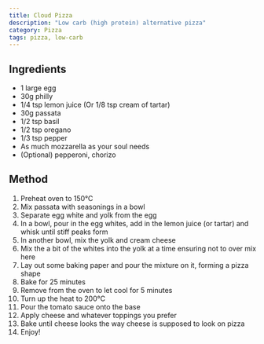 ```yaml
---
title: Cloud Pizza
description: "Low carb (high protein) alternative pizza"
category: Pizza
tags: pizza, low-carb
---
```


## Ingredients

- 1 large egg
- 30g philly
- 1/4 tsp lemon juice (Or 1/8 tsp cream of tartar)
- 30g passata
- 1/2 tsp basil
- 1/2 tsp oregano
- 1/3 tsp pepper
- As much mozzarella as your soul needs
- (Optional) pepperoni, chorizo

## Method

1. Preheat oven to 150°C
2. Mix passata with seasonings in a bowl
3. Separate egg white and yolk from the egg
4. In a bowl, pour in the egg whites, add in the lemon juice (or tartar) and
   whisk until stiff peaks form
5. In another bowl, mix the yolk and cream cheese
6. Mix the a bit of the whites into the yolk at a time ensuring not to over mix
   here
7. Lay out some baking paper and pour the mixture on it, forming a pizza shape
8. Bake for 25 minutes
9. Remove from the oven to let cool for 5 minutes
10. Turn up the heat to 200°C
11. Pour the tomato sauce onto the base
12. Apply cheese and whatever toppings you prefer
13. Bake until cheese looks the way cheese is supposed to look on pizza
14. Enjoy!

